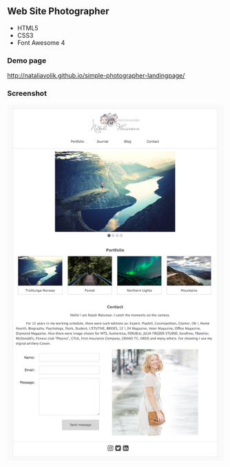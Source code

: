 ## Web Site Photographer

 * HTML5
 * CSS3
 * Font Awesome 4

### Demo page
http://nataliavolik.github.io/simple-photographer-landingpage/

### Screenshot
![screenshot](design/screenshot.png)
